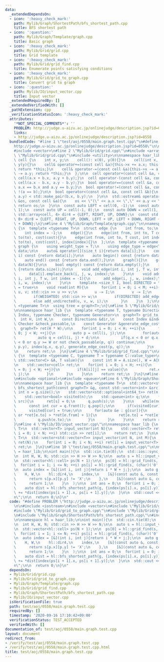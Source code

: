 ```yaml
---
data:
  _extendedDependsOn:
  - icon: ':heavy_check_mark:'
    path: Mylib/Graph/ShortestPath/bfs_shortest_path.cpp
    title: BFS shortest path
  - icon: ':question:'
    path: Mylib/Graph/Template/graph.cpp
    title: Basic graph
  - icon: ':heavy_check_mark:'
    path: Mylib/Grid/grid.cpp
    title: Grid template
  - icon: ':heavy_check_mark:'
    path: Mylib/Grid/grid_find.cpp
    title: Enumerate points satisfying conditions
  - icon: ':heavy_check_mark:'
    path: Mylib/Grid/grid_to_graph.cpp
    title: Convert grid to graph
  - icon: ':question:'
    path: Mylib/IO/input_vector.cpp
    title: Input vector
  _extendedRequiredBy: []
  _extendedVerifiedWith: []
  _pathExtension: cpp
  _verificationStatusIcon: ':heavy_check_mark:'
  attributes:
    '*NOT_SPECIAL_COMMENTS*': ''
    PROBLEM: http://judge.u-aizu.ac.jp/onlinejudge/description.jsp?id=0558
    links:
    - http://judge.u-aizu.ac.jp/onlinejudge/description.jsp?id=0558
  bundledCode: "#line 1 \"test/aoj/0558/main.graph.test.cpp\"\n#define PROBLEM \"\
    http://judge.u-aizu.ac.jp/onlinejudge/description.jsp?id=0558\"\n\n#include <iostream>\n\
    #include <vector>\n#line 2 \"Mylib/Grid/grid.cpp\"\n#include <array>\n#line 4\
    \ \"Mylib/Grid/grid.cpp\"\n#include <utility>\n\nnamespace haar_lib {\n  struct\
    \ cell {\n    int x, y;\n    cell(): x(0), y(0){}\n    cell(int x, int y): x(x),\
    \ y(y){}\n    cell& operator+=(const cell &a){this->x += a.x; this->y += a.y;\
    \ return *this;}\n    cell& operator-=(const cell &a){this->x -= a.x; this->y\
    \ -= a.y; return *this;}\n  };\n\n  cell operator+(const cell &a, const cell &b){return\
    \ cell(a.x + b.x, a.y + b.y);}\n  cell operator-(const cell &a, const cell &b){return\
    \ cell(a.x - b.x, a.y - b.y);}\n  bool operator==(const cell &a, const cell &b){return\
    \ a.x == b.x and a.y == b.y;}\n  bool operator!=(const cell &a, const cell &b){return\
    \ !(a == b);}\n\n  bool operator<(const cell &a, const cell &b){\n    return std::make_pair(a.x,\
    \ a.y) < std::make_pair(b.x, b.y);\n  }\n\n  std::ostream& operator<<(std::ostream\
    \ &os, const cell &a){\n    os << \"(\" << a.x << \",\" << a.y << \")\";\n   \
    \ return os;\n  }\n\n  const auto LEFT = cell(0, -1);\n  const auto RIGHT = cell(0,\
    \ 1);\n  const auto UP = cell(-1, 0);\n  const auto DOWN = cell(1, 0);\n\n  const\
    \ std::array<cell, 4> dir4 = {LEFT, RIGHT, UP, DOWN};\n  const std::array<cell,\
    \ 8> dir8 = {LEFT, RIGHT, UP, DOWN, LEFT + UP, LEFT + DOWN, RIGHT + UP, RIGHT\
    \ + DOWN};\n}\n#line 4 \"Mylib/Graph/Template/graph.cpp\"\n\nnamespace haar_lib\
    \ {\n  template <typename T>\n  struct edge {\n    int from, to;\n    T cost;\n\
    \    int index = -1;\n    edge(){}\n    edge(int from, int to, T cost): from(from),\
    \ to(to), cost(cost){}\n    edge(int from, int to, T cost, int index): from(from),\
    \ to(to), cost(cost), index(index){}\n  };\n\n  template <typename T>\n  struct\
    \ graph {\n    using weight_type = T;\n    using edge_type = edge<T>;\n\n    std::vector<std::vector<edge<T>>>\
    \ data;\n\n    auto& operator[](size_t i){return data[i];}\n    const auto& operator[](size_t\
    \ i) const {return data[i];}\n\n    auto begin() const {return data.begin();}\n\
    \    auto end() const {return data.end();}\n\n    graph(){}\n    graph(int N):\
    \ data(N){}\n\n    bool empty() const {return data.empty();}\n    int size() const\
    \ {return data.size();}\n\n    void add_edge(int i, int j, T w, int index = -1){\n\
    \      data[i].emplace_back(i, j, w, index);\n    }\n\n    void add_undirected(int\
    \ i, int j, T w, int index = -1){\n      add_edge(i, j, w, index);\n      add_edge(j,\
    \ i, w, index);\n    }\n\n    template <size_t I, bool DIRECTED = true, bool WEIGHTED\
    \ = true>\n    void read(int M){\n      for(int i = 0; i < M; ++i){\n        int\
    \ u, v; std::cin >> u >> v;\n        u -= I;\n        v -= I;\n        T w = 1;\n\
    \        if(WEIGHTED) std::cin >> w;\n        if(DIRECTED) add_edge(u, v, w, i);\n\
    \        else add_undirected(u, v, w, i);\n      }\n    }\n  };\n\n  template\
    \ <typename T>\n  using tree = graph<T>;\n}\n#line 5 \"Mylib/Grid/grid_to_graph.cpp\"\
    \n\nnamespace haar_lib {\n  template <typename T, typename Directions, typename\
    \ Index, typename Checker, typename Generator>\n  graph<T> grid_to_graph(\n  \
    \  int H, int W,\n    const Directions &dir,\n    const Index &index,\n    const\
    \ Checker &check_passable,\n    const Generator &generate_edge_cost\n  ){\n  \
    \  graph<T> ret(H * W);\n\n    for(int i = 0; i < H; ++i){\n      for(int j =\
    \ 0; j < W; ++j){\n        auto p = cell(i, j);\n\n        for(auto &d : dir){\n\
    \          auto q = cell(i, j) + d;\n\n          if(q.x < 0 or q.x >= H or q.y\
    \ < 0 or q.y >= W or not check_passable(p, q)) continue;\n\n          ret.add_edge(index(p.x,\
    \ p.y), index(q.x, q.y), generate_edge_cost(p, q));\n        }\n      }\n    }\n\
    \n    return ret;\n  }\n}\n#line 4 \"Mylib/Grid/grid_find.cpp\"\n\nnamespace haar_lib\
    \ {\n  template <typename C, typename T = typename C::value_type>\n  auto grid_find(const\
    \ std::vector<C> &A, T value){\n    const int H = A.size(), W = A[0].size();\n\
    \n    std::vector<cell> ret;\n    for(int i = 0; i < H; ++i){\n      for(int j\
    \ = 0; j < W; ++j){\n        if(A[i][j] == value){\n          ret.emplace_back(i,\
    \ j);\n        }\n      }\n    }\n\n    return ret;\n  }\n}\n#line 3 \"Mylib/Graph/ShortestPath/bfs_shortest_path.cpp\"\
    \n#include <optional>\n#include <queue>\n#line 6 \"Mylib/Graph/ShortestPath/bfs_shortest_path.cpp\"\
    \n\nnamespace haar_lib {\n  template <typename T>\n  std::vector<std::optional<int64_t>>\
    \ bfs_shortest_path(const graph<T> &g, const std::vector<int> &src){\n    const\
    \ int n = g.size();\n    std::vector<std::optional<int64_t>> ret(n, std::nullopt);\n\
    \    std::vector<bool> visited(n);\n    std::queue<int> q;\n\n    for(auto s :\
    \ src){\n      ret[s] = 0;\n      q.push(s);\n    }\n\n    while(not q.empty()){\n\
    \      const int cur = q.front(); q.pop();\n\n      if(visited[cur]) continue;\n\
    \      visited[cur] = true;\n\n      for(auto &e : g[cur]){\n        if(not ret[e.to]\
    \ or *ret[e.to] > *ret[e.from] + 1){\n          ret[e.to] = *ret[e.from] + 1;\n\
    \          q.push(e.to);\n        }\n      }\n    }\n\n    return ret;\n  }\n\
    }\n#line 4 \"Mylib/IO/input_vector.cpp\"\n\nnamespace haar_lib {\n  template <typename\
    \ T>\n  std::vector<T> input_vector(int N){\n    std::vector<T> ret(N);\n    for(int\
    \ i = 0; i < N; ++i) std::cin >> ret[i];\n    return ret;\n  }\n\n  template <typename\
    \ T>\n  std::vector<std::vector<T>> input_vector(int N, int M){\n    std::vector<std::vector<T>>\
    \ ret(N);\n    for(int i = 0; i < N; ++i) ret[i] = input_vector<T>(M);\n    return\
    \ ret;\n  }\n}\n#line 10 \"test/aoj/0558/main.graph.test.cpp\"\n\nnamespace hl\
    \ = haar_lib;\n\nint main(){\n  std::cin.tie(0);\n  std::ios::sync_with_stdio(false);\n\
    \n  int H, W, N; std::cin >> H >> W >> N;\n\n  auto s = hl::input_vector<std::string>(H);\n\
    \n  std::vector<hl::cell> ps(N + 1);\n\n  ps[0] = hl::grid_find(s, 'S')[0];\n\n\
    \  for(int i = 1; i <= N; ++i) ps[i] = hl::grid_find(s, (char)('0' + i))[0];\n\
    \n  auto index = [&](int i, int j){return i * W + j;};\n\n  auto g = hl::grid_to_graph<int>(\n\
    \    H, W,\n    hl::dir4,\n    index,\n    [&](const auto &, const auto &p){\n\
    \      return s[p.x][p.y] != 'X';\n    },\n    [&](const auto &, const auto &){\n\
    \      return 1;\n    }\n  );\n\n  int ans = 0;\n  for(int i = 0; i < N; ++i){\n\
    \    auto dist = hl::bfs_shortest_path(g, {index(ps[i].x, ps[i].y)});\n    ans\
    \ += *dist[index(ps[i + 1].x, ps[i + 1].y)];\n  }\n\n  std::cout << ans << \"\\\
    n\";\n\n  return 0;\n}\n"
  code: "#define PROBLEM \"http://judge.u-aizu.ac.jp/onlinejudge/description.jsp?id=0558\"\
    \n\n#include <iostream>\n#include <vector>\n#include \"Mylib/Grid/grid.cpp\"\n\
    #include \"Mylib/Grid/grid_to_graph.cpp\"\n#include \"Mylib/Grid/grid_find.cpp\"\
    \n#include \"Mylib/Graph/ShortestPath/bfs_shortest_path.cpp\"\n#include \"Mylib/IO/input_vector.cpp\"\
    \n\nnamespace hl = haar_lib;\n\nint main(){\n  std::cin.tie(0);\n  std::ios::sync_with_stdio(false);\n\
    \n  int H, W, N; std::cin >> H >> W >> N;\n\n  auto s = hl::input_vector<std::string>(H);\n\
    \n  std::vector<hl::cell> ps(N + 1);\n\n  ps[0] = hl::grid_find(s, 'S')[0];\n\n\
    \  for(int i = 1; i <= N; ++i) ps[i] = hl::grid_find(s, (char)('0' + i))[0];\n\
    \n  auto index = [&](int i, int j){return i * W + j;};\n\n  auto g = hl::grid_to_graph<int>(\n\
    \    H, W,\n    hl::dir4,\n    index,\n    [&](const auto &, const auto &p){\n\
    \      return s[p.x][p.y] != 'X';\n    },\n    [&](const auto &, const auto &){\n\
    \      return 1;\n    }\n  );\n\n  int ans = 0;\n  for(int i = 0; i < N; ++i){\n\
    \    auto dist = hl::bfs_shortest_path(g, {index(ps[i].x, ps[i].y)});\n    ans\
    \ += *dist[index(ps[i + 1].x, ps[i + 1].y)];\n  }\n\n  std::cout << ans << \"\\\
    n\";\n\n  return 0;\n}\n"
  dependsOn:
  - Mylib/Grid/grid.cpp
  - Mylib/Grid/grid_to_graph.cpp
  - Mylib/Graph/Template/graph.cpp
  - Mylib/Grid/grid_find.cpp
  - Mylib/Graph/ShortestPath/bfs_shortest_path.cpp
  - Mylib/IO/input_vector.cpp
  isVerificationFile: true
  path: test/aoj/0558/main.graph.test.cpp
  requiredBy: []
  timestamp: '2020-09-16 17:10:42+09:00'
  verificationStatus: TEST_ACCEPTED
  verifiedWith: []
documentation_of: test/aoj/0558/main.graph.test.cpp
layout: document
redirect_from:
- /verify/test/aoj/0558/main.graph.test.cpp
- /verify/test/aoj/0558/main.graph.test.cpp.html
title: test/aoj/0558/main.graph.test.cpp
---
```

